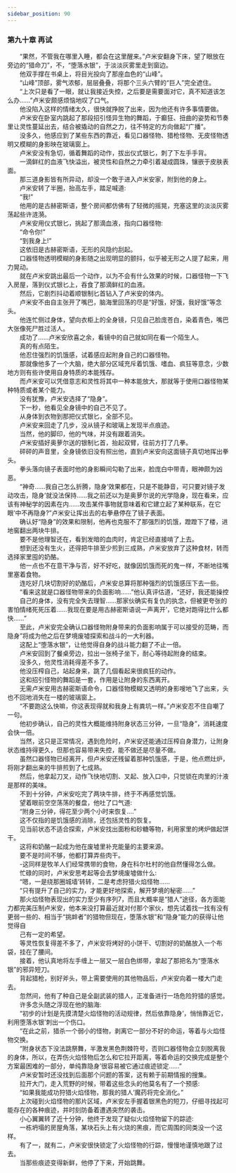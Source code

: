 ```yaml
---
sidebar_position: 90
---
```

### 第九十章 再试  


　　“果然，不管我在哪里入睡，都会在这里醒来。”卢米安翻身下床，望了眼放在旁边的“猎命刀”，不，“堕落水银”，于淡淡灰雾里走到窗边。  
　　他双手撑在书桌上，将目光投向了那座血色的“山峰”。  
　　“山峰”顶部，雾气浓郁，层层叠叠，将那个三头六臂的“巨人”完全遮住。  
　　“上次只是看了一眼，就让我接近失控，之后要是需要面对它，真不知道该怎么办……”卢米安颇感烦恼地叹了口气。  
　　他没陷入这样的情绪太久，很快就挣脱了出来，因为他还有许多事情要做。  
　　卢米安在卧室内跳起了那段招引怪异生物的舞蹈，于癫狂、扭曲的姿势和节奏里让灵性蔓延出去，结合被撬动的自然之力，往不特定的方向做起“广播”。  
　　没多久，他感应到了某些东西的靠近，看见口器怪物、猎枪怪物、无皮怪物透明又模糊的身影映在玻璃窗上。  
　　卢米安没有急切，循着舞蹈的动作，拔出仪式银匕，刺了下左手手背。  
　　一滴鲜红的血液飞快溢出，被灵性和自然之力牵引着凝成圆珠，镶嵌于皮肤表面。  
　　那三道身影皆有所异动，却没一个敢于进入卢米安家，附到他的身上。  
　　卢米安转了半圈，抬高左手，踏足喊道:  
　　“我!”  
　　他用的是古赫密斯语，整个房间都仿佛有了轻微的摇晃，充塞这里的淡淡灰雾荡起些许涟漪。  
　　卢米安用仪式银匕，挑起了那滴血液，指向口器怪物:  
　　“命令你!”  
　　“到我身上!”  
　　这依旧是古赫密斯语，无形的风隐约刮起。  
　　口器怪物透明模糊的身影随之出现明显的颤抖，似乎被无形之人提了起来，用力晃动。  
　　就在卢米安跳出最后一个动作，以为不会有什么效果的时候，口器怪物一下飞入房屋，落到仪式银匕上，吞食了那滴鲜红的血液。  
　　然后，它剧烈抖动着顺银制匕首钻入了卢米安的体内。  
　　卢米安不由自主张开了嘴巴，脑海里回荡的尽是“好饿，好饿，我好饿”等念头。  
　　他连忙侧过身体，望向衣柜上的全身镜，只见自己脸庞苍白，染着青色，嘴巴大张像死尸胜过活人。  
　　成功了……卢米安欣喜之余，看镜中的自己就如同在看一个陌生人。  
　　真的有点陌生。  
　　他忍住强烈的饥饿感，试着感应起附身自己的口器怪物。  
　　那就像他多了一个大脑，绝大部分区域充斥着饥饿、嗜血、疯狂等意念，少数地方则有些许使用自身特质的本能残存。  
　　而卢米安可以凭借意志和灵性将其中一种本能放大，那就等于使用口器怪物某种特质或者某个能力。  
　　没有犹豫，卢米安选择了“隐身”。  
　　下一秒，他看见全身镜中的自己不见了。  
　　从身体到衣物到那把仪式银匕，全部不见。  
　　卢米安来回走了几步，没从镜子和玻璃上发现半点痕迹。  
　　当然，他的脚印，他的气味，并没有跟着消失。  
　　卢米安插好奥萝尔送的银制匕首，抬起双臂，往前方打了几拳。  
　　砰砰的声音里，全身镜依旧没有照出他，直到卢米安向这面镜子真切地挥出拳头。  
　　拳头落向镜子表面时他的身影瞬间勾勒了出来，脸庞白中带青，眼神颇为凶恶。  
　　“神奇……我自己怎么折腾，隐身’效果都在，只是不能静音，可只要对镜子发动攻击，隐身’就没法保持……我之前还以为是奥萝尔说的光学隐身，现在看来，应该有神秘学的因素在内……攻击某件事物就意味着和它建立起了某种联系，在它眼’中不再隐身?”卢米安让挥出去的右拳悬停在了镜子表面。  
　　确认好“隐身”的效果和限制，他再也克服不了那强烈的饥饿，蹬蹬下了楼，进地窖翻出两块牛排。  
　　要不是他理智还在，看到发暗的血肉时，肯定已经直接啃了上去。  
　　想到还没有生火，还得把牛排至少煎到三成熟，卢米安放弃了这种食材，转而选择家里囤的奶酪。  
　　他一点也不在意干净与否，好不好吃，就像因饥饿而死的鬼一样，不断地往嘴里塞着食物。  
　　连吃好几块切割好的奶酪后，卢米安总算将那种强烈的饥饿感压下去一些。  
　　“看来这就是口器怪物带来的负面影响……”他认真评估道，“还好，我还能操控  
　　自己的身体，没有完全失去理智……那家伙确实有复仇的执念，但被更夸张的害怕情绪死死压着……我现在要是用古赫密斯语说一声离开’，它绝对跑得比什么都快……”  
　　至此，卢米安完全确认口器怪物附身带来的负面影响属于可以接受的范畴，而隐身”将成为他之后在梦境废墟探索和战斗的一大利器。  
　　这配上“堕落水银”，让他觉得自身的战斗能力翻了不止一倍。  
　　卢米安回到了餐桌旁边，拉出一张椅子坐下，耐心等待起附身的结束。  
　　没多久，他灵性消耗得差不多了。  
　　他没压榨自己，站起身来，跳了几個看起来很疯狂的动作。  
　　这和招引怪物的舞蹈是一套，作用是让附身的东西离开。  
　　无需卢米安用古赫密斯语命令，口器怪物模糊又透明的身影嗖地飞了出来，头也不回地消失在一楼的玻璃窗上。  
　　“不要跑这么快嘛，你这表现得就和我身上有粪坑一样。”卢米安忍不住自嘲了一句。  
　　他初步确认，自己的灵性大概能维持附身状态三分钟，一旦“隐身”，消耗速度会快一倍。  
　　当然，这只是正常情况，遇到危险时，卢米安还能通过压榨自身潜力，让附身状态维持得更久，但那也容易带来失控，能不做还是尽量不做。  
　　虽然口器怪物已经离开，但卢米安还残留着那种饥饿感，于是，他点燃灶炉，将刚才翻出来的牛排煎到了七成熟。  
　　然后，他拿起刀叉，动作飞快地切割、叉起、放入口中，只觉锁在肉里的汁液是那样的美味。  
　　不到十分钟，卢米安吃完了两块牛排，终于不再感觉饥饿。  
　　望着眼前空空荡荡的餐盘，他吐了口气道:  
　　“附身三分钟，得花至少两个小时来恢复....”  
　　这不仅指的是饥饿感的消除，还包括灵性的恢复。  
　　见当前状态不适合探索，卢米安找出面粉和砂糖等物，利用家里的烤炉做起饼干。  
　　这将和奶酪一起成为他在废墟里补充能量的主要来源。  
　　要不是时间不够，他都打算弄些肉干。  
　　-这同样是牧羊人们经常携带的食物，身在科尔杜村的他自然懂得怎么做。  
　　忙碌的同时，卢米安思考起等会去梦境废墟做什么:  
　　“嗯，一是绕那圈城墙’转转，二是考虑狩猎火焰怪物……  
　　“只有提升了自己的实力，才能更好地探索，解开梦境的秘密……”  
　　那火焰怪物表现出的实力至少有序列7，而且大概率是“猎人”途径，各方面能力都完美压制卢米安，他本来没打算最近就对付那个家伙，想先试着找一找有没有更弱一些的、相当于“挑衅者”的猎物但现在，堕落水银”和“隐身”能力的获得让他觉得自  
　　己有一定的希望。  
　　等灵性恢复得差不多了，卢米安将烤好的小饼干、切割好的奶酪放入一个布袋，挂在了腰间。  
　　接着，他认真地将左手缠上一层又一层白色绑带，拿起了那把名为“堕落水银”的邪异短刀。  
　　背起猎枪，别好斧头，带上需要使用的其他物品后，卢米安向着一楼大门走去。  
　　忽然间，他有了种自己是全副武装的猎人，正准备进行一场危险狩猎的感觉。  
　　许多念头随之浮现在他的脑海:  
　　“初步的计划是先摸清楚火焰怪物的活动规律，然后依靠隐身’，悄悄靠近它，利用堕落水银’刺出一个伤口。  
　　“在此之前，猎杀一个弱小的怪物，剥离它一部分不好的命运，等着与火焰怪物交换。  
　　“附身状态下没法跳祭舞，半激发黑色荆棘符号，否则口器怪物会立刻脱离我的身体，所以，在弄伤火焰怪物后怎么和它拉开距离，等着命运的交换完成是整个方案最困难的一部分，单纯靠隐身’很容易被它通过痕迹锁定……”  
　　卢米安暂时还没找到后面那个问题的答案，这有赖于前期情报的搜集。  
　　拉开大门，走入荒野的时候，带着这些念头的他莫名有了一个预感:  
　　“如果我能成功狩猎火焰怪物，那我的猎人’魔药将完全消化。”  
　　上次碰到火焰怪物的那片区域，卢米安左手握着银黑色的短刀，仔细寻找起可能存在的各种痕迹，并时刻防备着遭遇突然的袭击。  
　　小心翼翼转了近十分钟，他终于发现了疑似火焰怪物留下的踪迹:  
　　一栋坍塌的房屋角落，某块石头上有火烧的黑痕，而它周围的同类没一个这样。  
　　有了一，就有二，卢米安很快锁定了火焰怪物的行踪，慢慢地谨慎地跟了过去。  
　　当那些痕迹变得新鲜，他停了下来，开始跳舞。  
